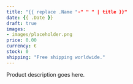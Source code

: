 ```yaml
---
title: "{{ replace .Name "-" " " | title }}"
date: {{ .Date }}
draft: true
images:
- images/placeholder.png
price: 0.00
currency: €
stock: 0
shipping: "Free shipping worldwide."
---
```


Product description goes here.
